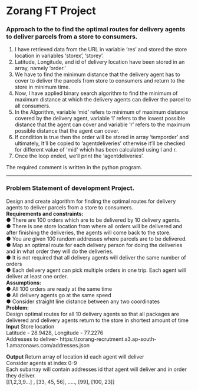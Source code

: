 # Zorang FT Project
<h3>Approach to the to find the optimal routes for delivery agents to deliver parcels from a store to consumers.</h3>
<ol>
<li>I have retrieved data from the URL in variable ‘res’ and stored the store location in variables ‘storex’, ‘storey’.</li>
<li>Latitude, Longitude, and id of delivery location have been stored in an array, namely ‘order.’</li>
<li>We have to find the minimum distance that the delivery agent has to cover to deliver the parcels from store to consumers and return to the store in minimum time.</li>
<li>Now, I have applied binary search algorithm to find the minimum of maximum distance at which the delivery agents can deliver the parcel to all consumers.</li>
<li>In the Algorithm, variable ‘mid’ refers to minimum of maximum distance covered by the delivery agent, variable ‘l’ refers to the lowest possible distance that the agent can cover and variable ‘r’ refers to the maximum possible distance that the agent can cover.</li>
<li>If condition is true then the order will be stored in array ‘temporder’ and ultimately, It’ll be copied to ‘agentdeliveries’ otherwise it’ll be checked for different value of 'mid' which has been calculated using l and r.</li>
<li>Once the loop ended, we’ll print the ‘agentdeliveries’.</li>
</ol>

The required comment is written in the python program.

<hr>
<h3>Problem Statement of development Project.</h3>
Design and create algorithm for finding the optimal routes for delivery agents to deliver parcels from a store to consumers.
<br>
<b>Requirements and constraints:</b>
<br>
● There are 100 orders which are to be delivered by 10 delivery agents.<br>
● There is one store location from where all orders will be delivered and after finishing the deliveries, the agents will come back to the store.<br>
● You are given 100 random addresses where parcels are to be delivered.<br>
● Map an optimal route for each delivery person for doing the deliveries and in what order they will do the deliveries.<br>
● It is not required that all delivery agents will deliver the same number of orders<br>
● Each delivery agent can pick multiple orders in one trip. Each agent will deliver at least one order.<br>
<b>Assumptions:</b><br>
● All 100 orders are ready at the same time<br>
● All delivery agents go at the same speed<br>
● Consider straight line distance between any two coordinates<br>
<b>Problem:</b><br>
Design optimal routes for all 10 delivery agents so that all packages are delivered and delivery agents return to the store in shortest amount of time
<b>Input</b>
Store location<br>
Latitude - 28.9428, Longitude - 77.2276<br>
Addresses to deliver- https://zorang-recrutment.s3.ap-south-1.amazonaws.com/addresses.json <br>

<b>Output</b>
Return array of location id each agent will deliver<br>
Consider agents at index 0-9<br>
Each subarray will contain addresses id that agent will deliver and in order they deliver.<br>
[[1,2,3,9...] , [33, 45, 56], ....., [99], [100, 23]]<br>
